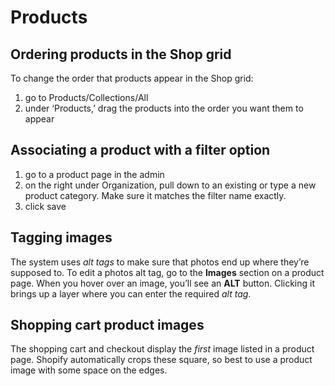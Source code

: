 # Products

## Ordering products in the Shop grid
To change the order that products appear in the Shop grid:

1. go to Products/Collections/All
2. under ‘Products,’ drag the products into the order you want them to appear

## Associating a product with a filter option
1. go to a product page in the admin
2. on the right under Organization, pull down to an existing or type a new product category. Make sure it matches the filter name exactly.
3. click save

## Tagging images
The system uses *alt tags* to make sure that photos end up where they’re supposed to. To edit a photos alt tag, go to the **Images** section on a product page. When you hover over an image, you’ll see an **ALT** button. Clicking it brings up a layer where you can enter the required *alt tag*.

## Shopping cart product images
The shopping cart and checkout display the *first* image listed in a product page. Shopify automatically crops these square, so best to use a product image with some space on the edges.
